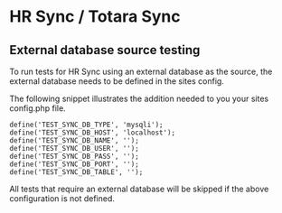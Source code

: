 HR Sync / Totara Sync
=====================

External database source testing
--------------------------------

To run tests for HR Sync using an external database as the source, the external database needs to be defined in the sites config.

The following snippet illustrates the addition needed to you your sites config.php file.

    define('TEST_SYNC_DB_TYPE', 'mysqli');
    define('TEST_SYNC_DB_HOST', 'localhost');
    define('TEST_SYNC_DB_NAME', '');
    define('TEST_SYNC_DB_USER', '');
    define('TEST_SYNC_DB_PASS', '');
    define('TEST_SYNC_DB_PORT', '');
    define('TEST_SYNC_DB_TABLE', '');

All tests that require an external database will be skipped if the above configuration is not defined.
